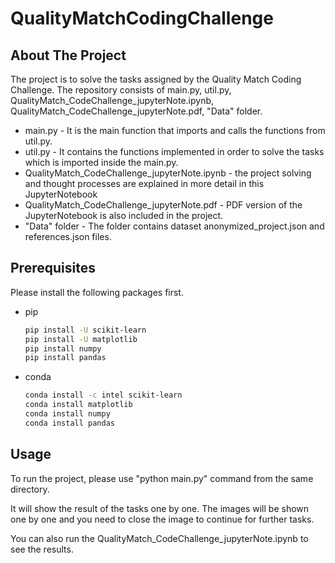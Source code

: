 # QualityMatchCodingChallenge

## About The Project
The project is to solve the tasks assigned by the Quality Match Coding Challenge.
The repository consists of main.py, util.py, QualityMatch_CodeChallenge_jupyterNote.ipynb, QualityMatch_CodeChallenge_jupyterNote.pdf, "Data" folder.

* main.py - It is the main function that imports and calls the functions from util.py.
* util.py - It contains the functions implemented in order to solve the tasks which is imported inside the main.py.
* QualityMatch_CodeChallenge_jupyterNote.ipynb - the project solving and thought processes are explained in more detail in this JupyterNotebook
* QualityMatch_CodeChallenge_jupyterNote.pdf - PDF version of the JupyterNotebook is also included in the project.
* "Data" folder - The folder contains dataset anonymized_project.json and references.json files.

## Prerequisites

Please install the following packages first. 
* pip
  ```sh
  pip install -U scikit-learn
  pip install -U matplotlib
  pip install numpy
  pip install pandas
  ```
  
* conda
  ```sh
  conda install -c intel scikit-learn
  conda install matplotlib
  conda install numpy
  conda install pandas
  ```  

## Usage

To run the project, please use "python main.py" command from the same directory.

It will show the result of the tasks one by one. The images will be shown one by one and you need to close the image to continue for further tasks.

You can also run the QualityMatch_CodeChallenge_jupyterNote.ipynb to see the results.
